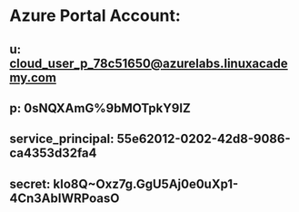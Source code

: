 # Azure Portal Account:
## u: cloud_user_p_78c51650@azurelabs.linuxacademy.com
## p: 0sNQXAmG%9bMOTpkY9lZ
## service_principal: 55e62012-0202-42d8-9086-ca4353d32fa4
## secret: kIo8Q~Oxz7g.GgU5Aj0e0uXp1-4Cn3AbIWRPoasO

